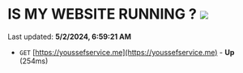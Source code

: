 # IS MY WEBSITE RUNNING ? [![](https://img.shields.io/static/v1?label=Sponsor&message=%E2%9D%A4&logo=GitHub&color=%23fe8e86)](https://github.com/sponsors/<username>)

Last updated: **5/2/2024, 6:59:21 AM**

- `GET` [https://youssefservice.me](https://youssefservice.me) - **Up** (254ms)
